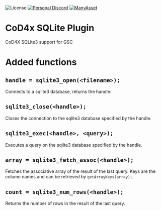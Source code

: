 ![License](https://img.shields.io/github/license/rex109/cod4x_sqlite_plugin)
[![Personal Discord](https://img.shields.io/discord/953653773962739793?color=%237289DA&label=Personal%20Discord&logo=discord&logoColor=%23FFFFFF)](https://discord.gg/QDYk75vBBk)
[![ManyAsset](https://img.shields.io/discord/585171589750849538?color=%23FF8711&label=ManyAsset&logo=discord&logoColor=%23FFFFFF)](https://discord.gg/v2TWkeR)
# CoD4x SQLite Plugin
CoD4X SQLite3 support for GSC

# Added functions

## `handle = sqlite3_open(<filename>);`

Connects to a sqlite3 database, returns the handle.

## `sqlite3_close(<handle>);`

Closes the connection to the sqlite3 database specified by the handle.

## `sqlite3_exec(<handle>, <query>);`

Executes a query on the sqlite3 database specified by the handle.

## `array = sqlite3_fetch_assoc(<handle>);`

Fetches the associative array of the result of the last query.
Keys are the column names and can be retrieved by `getArrayKeys(array);`.

## `count = sqlite3_num_rows(<handle>);`

Returns the number of rows in the result of the last query.